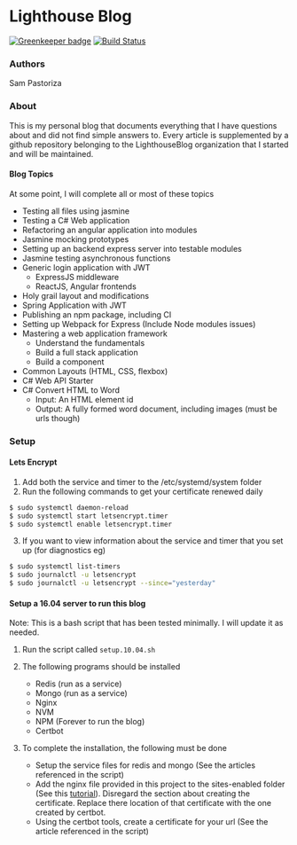 # Lighthouse Blog

[![Greenkeeper badge](https://badges.greenkeeper.io/LighthouseBlog/Blog.svg)](https://greenkeeper.io/) [![Build Status](https://travis-ci.org/LighthouseBlog/Blog.svg?branch=master)](https://travis-ci.org/LighthouseBlog/Blog)

### Authors
Sam Pastoriza

### About
This is my personal blog that documents everything that I have questions about and did not find simple answers to. Every article is supplemented by a github repository belonging to the LighthouseBlog organization that I started and will be maintained.

#### Blog Topics
At some point, I will complete all or most of these topics
* Testing all files using jasmine
* Testing a C# Web application
* Refactoring an angular application into modules
* Jasmine mocking prototypes
* Setting up an backend express server into testable modules
* Jasmine testing asynchronous functions
* Generic login application with JWT
    * ExpressJS middleware
    * ReactJS, Angular frontends
* Holy grail layout and modifications
* Spring Application with JWT
* Publishing an npm package, including CI
* Setting up Webpack for Express (Include Node modules issues)
* Mastering a web application framework
    * Understand the fundamentals
    * Build a full stack application
    * Build a component
* Common Layouts (HTML, CSS, flexbox)
* C# Web API Starter
* C# Convert HTML to Word
    * Input: An HTML element id
    * Output: A fully formed word document, including images (must be urls though)


### Setup
#### Lets Encrypt

1. Add both the service and timer to the /etc/systemd/system folder
2. Run the following commands to get your certificate renewed daily
``` bash
$ sudo systemctl daemon-reload
$ sudo systemctl start letsencrypt.timer
$ sudo systemctl enable letsencrypt.timer
```
3. If you want to view information about the service and timer that you set up (for diagnostics eg)
``` bash
$ sudo systemctl list-timers
$ sudo journalctl -u letsencrypt
$ sudo journalctl -u letsencrypt --since="yesterday"
```

#### Setup a 16.04 server to run this blog

Note: This is a bash script that has been tested minimally. I will update it as needed.

1. Run the script called `setup.10.04.sh`
2. The following programs should be installed
    * Redis (run as a service)
    * Mongo (run as a service)
    * Nginx
    * NVM
    * NPM (Forever to run the blog)
    * Certbot

3. To complete the installation, the following must be done
    * Setup the service files for redis and mongo (See the articles referenced in the script)
    * Add the nginx file provided in this project to the sites-enabled folder (See this [tutorial](https://www.digitalocean.com/community/tutorials/how-to-create-a-self-signed-ssl-certificate-for-nginx-in-ubuntu-16-04)). Disregard the section about creating the certificate. Replace there location of that certificate with the one created by certbot.
    * Using the certbot tools, create a certificate for your url (See the article referenced in the script)